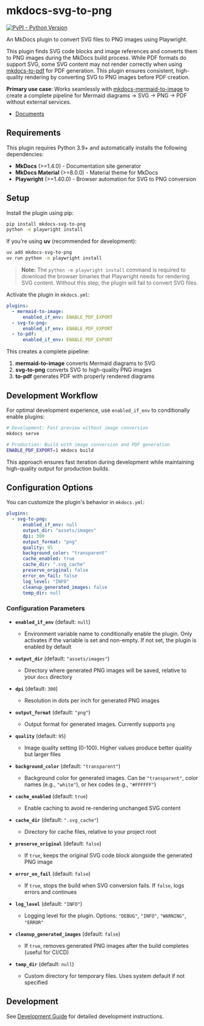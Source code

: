 # mkdocs-svg-to-png

[![PyPI - Python Version][python-image]][pypi-link]

An MkDocs plugin to convert SVG files to PNG images using Playwright.

This plugin finds SVG code blocks and image references and converts them to PNG images during the MkDocs build process. While PDF formats do support SVG, some SVG content may not render correctly when using [mkdocs-to-pdf](https://github.com/domWalters/mkdocs-to-pdf) for PDF generation. This plugin ensures consistent, high-quality rendering by converting SVG to PNG images before PDF creation.

**Primary use case**: Works seamlessly with [mkdocs-mermaid-to-image](https://github.com/nuitsjp/mkdocs-mermaid-to-image) to create a complete pipeline for Mermaid diagrams → SVG → PNG → PDF without external services.

- [Documents](https://thankful-beach-0f331f600.1.azurestaticapps.net/)

## Requirements

This plugin requires Python 3.9+ and automatically installs the following dependencies:

- **MkDocs** (>=1.4.0) - Documentation site generator
- **MkDocs Material** (>=8.0.0) - Material theme for MkDocs
- **Playwright** (>=1.40.0) - Browser automation for SVG to PNG conversion

## Setup

Install the plugin using pip:

```bash
pip install mkdocs-svg-to-png
python -m playwright install
```

If you're using **uv** (recommended for development):

```bash
uv add mkdocs-svg-to-png
uv run python -m playwright install
```

> **Note:** The `python -m playwright install` command is required to download the browser binaries that Playwright needs for rendering SVG content. Without this step, the plugin will fail to convert SVG files.

Activate the plugin in `mkdocs.yml`:

```yaml
plugins:
  - mermaid-to-image:
      enabled_if_env: ENABLE_PDF_EXPORT
  - svg-to-png:
      enabled_if_env: ENABLE_PDF_EXPORT
  - to-pdf:
      enabled_if_env: ENABLE_PDF_EXPORT
```

This creates a complete pipeline:
1. **mermaid-to-image** converts Mermaid diagrams to SVG
2. **svg-to-png** converts SVG to high-quality PNG images
3. **to-pdf** generates PDF with properly rendered diagrams

## Development Workflow

For optimal development experience, use `enabled_if_env` to conditionally enable plugins:

```bash
# Development: Fast preview without image conversion
mkdocs serve

# Production: Build with image conversion and PDF generation
ENABLE_PDF_EXPORT=1 mkdocs build
```

This approach ensures fast iteration during development while maintaining high-quality output for production builds.

## Configuration Options

You can customize the plugin's behavior in `mkdocs.yml`:

```yaml
plugins:
  - svg-to-png:
      enabled_if_env: null
      output_dir: "assets/images"
      dpi: 300
      output_format: "png"
      quality: 95
      background_color: "transparent"
      cache_enabled: true
      cache_dir: ".svg_cache"
      preserve_original: false
      error_on_fail: false
      log_level: "INFO"
      cleanup_generated_images: false
      temp_dir: null
```

### Configuration Parameters

-   **`enabled_if_env`** (default: `null`)
    -   Environment variable name to conditionally enable the plugin. Only activates if the variable is set and non-empty. If not set, the plugin is enabled by default

-   **`output_dir`** (default: `"assets/images"`)
    -   Directory where generated PNG images will be saved, relative to your `docs` directory

-   **`dpi`** (default: `300`)
    -   Resolution in dots per inch for generated PNG images

-   **`output_format`** (default: `"png"`)
    -   Output format for generated images. Currently supports `png`

-   **`quality`** (default: `95`)
    -   Image quality setting (0-100). Higher values produce better quality but larger files

-   **`background_color`** (default: `"transparent"`)
    -   Background color for generated images. Can be `"transparent"`, color names (e.g., `"white"`), or hex codes (e.g., `"#FFFFFF"`)

-   **`cache_enabled`** (default: `true`)
    -   Enable caching to avoid re-rendering unchanged SVG content

-   **`cache_dir`** (default: `".svg_cache"`)
    -   Directory for cache files, relative to your project root

-   **`preserve_original`** (default: `false`)
    -   If `true`, keeps the original SVG code block alongside the generated PNG image

-   **`error_on_fail`** (default: `false`)
    -   If `true`, stops the build when SVG conversion fails. If `false`, logs errors and continues

-   **`log_level`** (default: `"INFO"`)
    -   Logging level for the plugin. Options: `"DEBUG"`, `"INFO"`, `"WARNING"`, `"ERROR"`

-   **`cleanup_generated_images`** (default: `false`)
    -   If `true`, removes generated PNG images after the build completes (useful for CI/CD)

-   **`temp_dir`** (default: `null`)
    -   Custom directory for temporary files. Uses system default if not specified

## Development

See [Development Guide](docs/development.md) for detailed development instructions.

[pypi-link]: https://pypi.org/project/mkdocs-svg-to-png/
[python-image]: https://img.shields.io/pypi/pyversions/mkdocs-svg-to-png?logo=python&logoColor=aaaaaa&labelColor=333333
